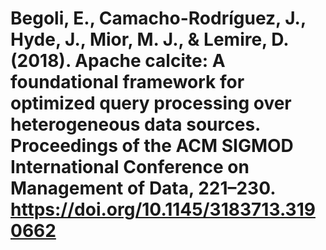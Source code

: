 # Begoli, E., Camacho-Rodríguez, J., Hyde, J., Mior, M. J., & Lemire, D. (2018). Apache calcite: A foundational framework for optimized query processing over heterogeneous data sources. Proceedings of the ACM SIGMOD International Conference on Management of Data, 221–230. https://doi.org/10.1145/3183713.3190662
